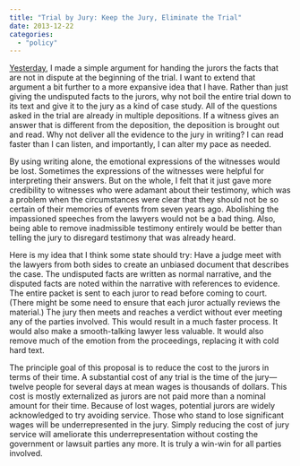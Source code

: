 ```yaml
---
title: "Trial by Jury: Keep the Jury, Eliminate the Trial"
date: 2013-12-22
categories:
  - "policy"
---
```


[Yesterday](/blog/trial-by-jury-just-give-us-the-facts/), I made a simple argument for handing the jurors the facts that are not in dispute at the beginning of the trial. I want to extend that argument a bit further to a more expansive idea that I have. Rather than just giving the undisputed facts to the jurors, why not boil the entire trial down to its text and give it to the jury as a kind of case study. All of the questions asked in the trial are already in multiple depositions. If a witness gives an answer that is different from the deposition, the deposition is brought out and read. Why not deliver all the evidence to the jury in writing? I can read faster than I can listen, and importantly, I can alter my pace as needed.

<!-- more -->

By using writing alone, the emotional expressions of the witnesses would be lost. Sometimes the expressions of the witnesses were helpful for interpreting their answers. But on the whole, I felt that it just gave more credibility to witnesses who were adamant about their testimony, which was a problem when the circumstances were clear that they should not be so certain of their memories of events from seven years ago. Abolishing the impassioned speeches from the lawyers would not be a bad thing. Also, being able to remove inadmissible testimony entirely would be better than telling the jury to disregard testimony that was already heard.

Here is my idea that I think some state should try: Have a judge meet with the lawyers from both sides to create an unbiased document that describes the case. The undisputed facts are written as normal narrative, and the disputed facts are noted within the narrative with references to evidence. The entire packet is sent to each juror to read before coming to court. (There might be some need to ensure that each juror actually reviews the material.) The jury then meets and reaches a verdict without ever meeting any of the parties involved. This would result in a much faster process. It would also make a smooth-talking lawyer less valuable. It would also remove much of the emotion from the proceedings, replacing it with cold hard text.

The principle goal of this proposal is to reduce the cost to the jurors in terms of their time. A substantial cost of any trial is the time of the jury—twelve people for several days at mean wages is thousands of dollars. This cost is mostly externalized as jurors are not paid more than a nominal amount for their time. Because of lost wages, potential jurors are widely acknowledged to try avoiding service. Those who stand to lose significant wages will be underrepresented in the jury. Simply reducing the cost of jury service will ameliorate this underrepresentation without costing the government or lawsuit parties any more. It is truly a win-win for all parties involved.
